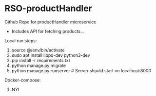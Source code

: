# RSO-productHandler

Github Repo for productHandler microservice
  - Includes API for fetching products...
  

Local run steps:
1. source @/env/bin/activate
2. sudo apt install libpq-dev python3-dev
2. pip install -r requirements.txt
3. python manage.py migrate
4. python manage.py runserver # Server should start on localhost:8000

Docker-compose:
1. NYI
